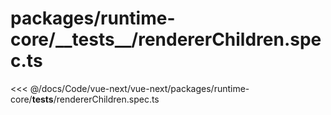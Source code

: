 # packages/runtime-core/\_\_tests\_\_/rendererChildren.spec.ts

<<< @/docs/Code/vue-next/vue-next/packages/runtime-core/__tests__/rendererChildren.spec.ts
